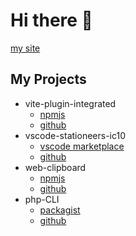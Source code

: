 # Hi there 👋
[my site](https://traineratwot.aytour.ru)
## My Projects
 - vite-plugin-integrated
   - [npmjs](https://www.npmjs.com/package/vite-plugin-integrated)
   - [github](https://github.com/Traineratwot/vite-plugin-integrated)
 - vscode-stationeers-ic10
   - [vscode marketplace](https://marketplace.visualstudio.com/items?itemName=Traineratwot.stationeers-ic10)
   - [github](https://github.com/Traineratwot/vscode-stationeers-ic10)
 - web-clipboard
   - [npmjs](https://www.npmjs.com/package/web-clipboard)
   - [github](https://github.com/Traineratwot/clipboard)
 - php-CLI
   - [packagist](https://packagist.org/packages/traineratwot/php-cli)
   - [github](https://github.com/traineratwot/php-cli)

<!--
**Traineratwot/Traineratwot** is a ✨ _special_ ✨ repository because its `README.md` (this file) appears on your GitHub profile.

Here are some ideas to get you started:

- 🔭 I’m currently working on ...
- 🌱 I’m currently learning ...
- 👯 I’m looking to collaborate on ...
- 🤔 I’m looking for help with ...
- 💬 Ask me about ...
- 📫 How to reach me: ...
- 😄 Pronouns: ...
- ⚡ Fun fact: ...
-->
